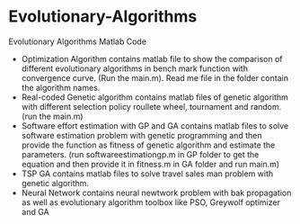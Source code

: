 # Evolutionary-Algorithms
Evolutionary Algorithms Matlab Code
- Optimization Algorithm contains matlab file to show the comparison of different evolutionary algorithms in bench mark function with convergence curve. (Run the main.m). Read me file in the folder contain the algorithm names.
- Real-coded Genetic algorithm contains matlab files of genetic algorithm with different selection policy roullete wheel, tournament and random. (run the main.m)
- Software effort estimation with GP and GA contains matlab files to solve software estimation problem with genetic programming and then provide the function as fitness of genetic algorithm and estimate the parameters. (run softwareestimationgp.m in GP folder to get the equation and then provide it in fitness.m in GA folder and run main.m)  
- TSP GA contains matlab files to solve travel sales man problem with genetic algorithm.
- Neural Network contains neural newtwork problem with bak propagation as well as evolutionary algorithm toolbox like PSO, Greywolf optimizer and GA
